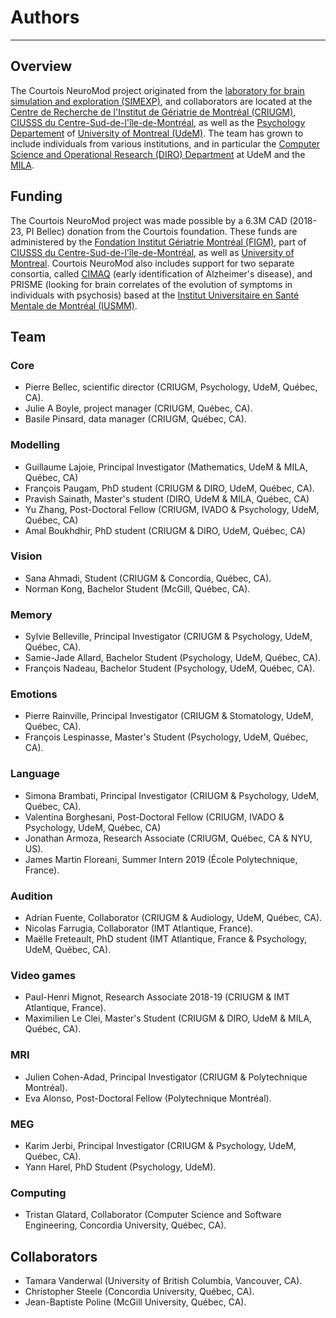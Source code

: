# Authors
------

## Overview

The Courtois NeuroMod project originated from
the [laboratory for brain simulation and exploration (SIMEXP)](<https://simexp-lab.org>), and collaborators are located at the [Centre de Recherche de l'Institut de Gériatrie de Montréal (CRIUGM)](http://www.criugm.qc.ca/en.html),  [CIUSSS du Centre-Sud-de-l'île-de-Montréal](https://ciusss-centresudmtl.gouv.qc.ca/propos/services-en-anglais), as well as the [Psychology Departement](https://psy.umontreal.ca/english/home/) of [University of Montreal (UdeM)](https://www.umontreal.ca/en/). The team has grown to include individuals from various institutions, and in particular the [Computer Science and Operational Research (DIRO) Department](https://diro.umontreal.ca/english/home/) at UdeM and the [MILA](https://mila.quebec/en/). 

## Funding

The Courtois NeuroMod project was made possible by a 6.3M CAD (2018-23, PI Bellec) donation from the Courtois foundation. These funds are administered by the [Fondation Institut Gériatrie Montréal (FIGM)](https://www.figm.ca/), part of [CIUSSS du Centre-Sud-de-l'île-de-Montréal](https://ciusss-centresudmtl.gouv.qc.ca/propos/services-en-anglais), as well as [University of Montreal](https://www.umontreal.ca/en/). Courtois NeuroMod also includes support for two separate consortia, called [CIMAQ](http://www.cima-q.ca/en/home/) (early identification of Alzheimer's disease), and PRISME (looking for brain correlates of the evolution of symptoms in individuals with psychosis) based at the [Institut Universitaire en Santé Mentale de Montréal (IUSMM)](https://ciusss-estmtl.gouv.qc.ca/).

## Team

### Core
 * Pierre Bellec, scientific director (CRIUGM, Psychology, UdeM, Québec, CA).
 * Julie A Boyle, project manager (CRIUGM, Québec, CA).
 * Basile Pinsard, data manager (CRIUGM, Québec, CA).

### Modelling
 * Guillaume Lajoie, Principal Investigator (Mathematics, UdeM & MILA, Québec, CA)
 * François Paugam, PhD student (CRIUGM & DIRO, UdeM, Québec, CA).
 * Pravish Sainath, Master's student (DIRO, UdeM & MILA, Québec, CA)
 * Yu Zhang, Post-Doctoral Fellow (CRIUGM, IVADO & Psychology, UdeM, Québec, CA)
 * Amal Boukhdhir, PhD student (CRIUGM & DIRO, UdeM, Québec, CA)

### Vision
 * Sana Ahmadi, Student (CRIUGM & Concordia, Québec, CA).
 * Norman Kong, Bachelor Student (McGill, Québec, CA).

### Memory
 * Sylvie Belleville, Principal Investigator (CRIUGM & Psychology, UdeM, Québec, CA).
 * Samie-Jade Allard, Bachelor Student (Psychology, UdeM, Québec, CA).
 * François Nadeau, Bachelor Student (Psychology, UdeM, Québec, CA).

### Emotions
 * Pierre Rainville, Principal Investigator (CRIUGM & Stomatology, UdeM, Québec, CA).
 * François Lespinasse, Master's Student (Psychology, UdeM, Québec, CA).

### Language
 * Simona Brambati, Principal Investigator (CRIUGM & Psychology, UdeM, Québec, CA).
 * Valentina Borghesani, Post-Doctoral Fellow (CRIUGM, IVADO & Psychology, UdeM, Québec, CA)
 * Jonathan Armoza, Research Associate (CRIUGM, Québec, CA & NYU, US).
 * James Martin Floreani, Summer Intern 2019 (École Polytechnique, France).

### Audition
 * Adrian Fuente, Collaborator (CRIUGM & Audiology, UdeM, Québec, CA).
 * Nicolas Farrugia, Collaborator (IMT Atlantique, France).
 * Maëlle Freteault, PhD student (IMT Atlantique, France & Psychology, UdeM, Québec, CA).

### Video games
 * Paul-Henri Mignot, Research Associate 2018-19 (CRIUGM & IMT Atlantique, France).
 * Maximilien Le Clei, Master's Student (CRIUGM & DIRO, UdeM & MILA, Québec, CA).

### MRI
 * Julien Cohen-Adad, Principal Investigator (CRIUGM & Polytechnique Montréal).
 * Eva Alonso, Post-Doctoral Fellow (Polytechnique Montréal).

### MEG
 * Karim Jerbi, Principal Investigator (CRIUGM & Psychology, UdeM, Québec, CA).
 * Yann Harel, PhD Student (Psychology, UdeM).

### Computing
 * Tristan Glatard, Collaborator (Computer Science and Software Engineering, Concordia University, Québec, CA).
 
## Collaborators
 * Tamara Vanderwal (University of British Columbia, Vancouver, CA).
 * Christopher Steele (Concordia University, Québec, CA).
 * Jean-Baptiste Poline (McGill University, Québec, CA).
